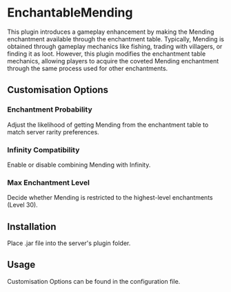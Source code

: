 # EnchantableMending

This plugin introduces a gameplay enhancement by making the Mending enchantment available through the enchantment table. Typically, Mending is obtained through gameplay mechanics like fishing, trading with villagers, or finding it as loot. However, this plugin modifies the enchantment table mechanics, allowing players to acquire the coveted Mending enchantment through the same process used for other enchantments.

## Customisation Options

### Enchantment Probability

Adjust the likelihood of getting Mending from the enchantment table to match server rarity preferences.

### Infinity Compatibility

Enable or disable combining Mending with Infinity.

### Max Enchantment Level

Decide whether Mending is restricted to the highest-level enchantments (Level 30).

## Installation

Place .jar file into the server's plugin folder.

## Usage

Customisation Options can be found in the configuration file.

